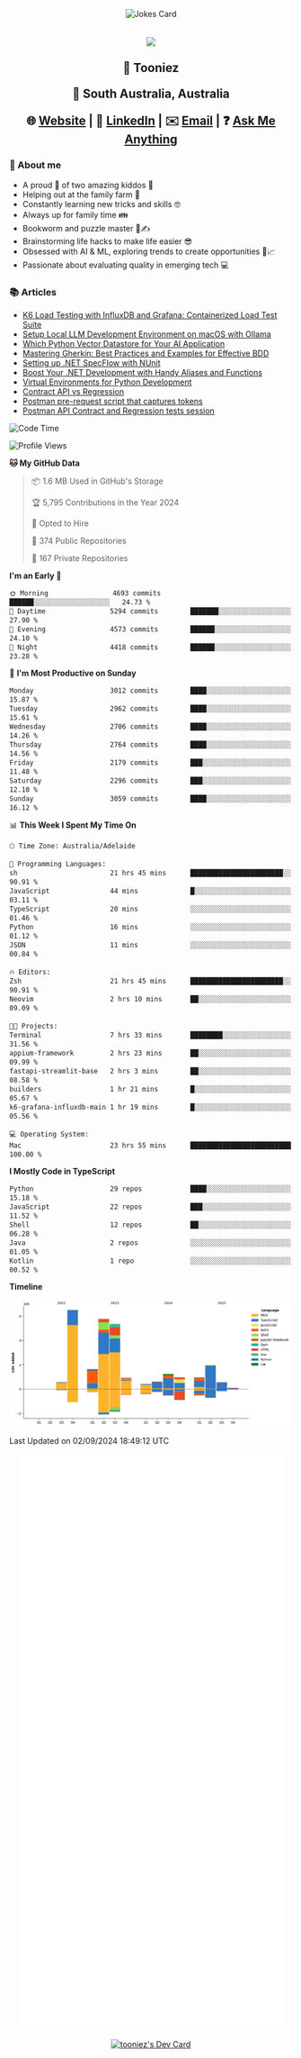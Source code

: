 
<p align="center">
  <img src="https://readme-jokes.vercel.app/api" alt="Jokes Card">
  <!-- Replace the URL if you want to use a different joke API or update the existing endpoint -->
</p>

<h2 align="center">

![](https://quotes-github-readme.vercel.app/api?type=horizontal&theme=catppuccin_mocha)

🤖 Tooniez

📍 South Australia, Australia

 🌐 [Website](https://tooniez-land.vercel.app) | 💼 [LinkedIn](https://www.linkedin.com/in/tonyluu888) | ✉️ [Email](mailto:tooni22@proton.me) | ❓ [Ask Me Anything](https://github.com/tooniez/ama/issues/new)


</h2>

### 🌟 About me

- A proud 🤴 of two amazing kiddos 💛
- Helping out at the family farm 🥒
- Constantly learning new tricks and skills 🤓
- Always up for family time 👪
- Bookworm and puzzle master 📘✍️
- Brainstorming life hacks to make life easier 😎
- Obsessed with AI & ML, exploring trends to create opportunities 🤖📈
- Passionate about evaluating quality in emerging tech 💻


### 📚 Articles 
<!-- ### 💡 Blog posts -->

<!-- BLOG-POST-LIST:START -->
- [K6 Load Testing with InfluxDB and Grafana: Containerized Load Test Suite](https://tooniez-land.vercel.app/post/qa-k6-grafana-influxdb/)
- [Setup Local LLM Development Environment on macOS with Ollama](https://tooniez-land.vercel.app/post/aiml-ollama-setup/)
- [Which Python Vector Datastore for Your AI Application](https://tooniez-land.vercel.app/post/aiml-python-vectordb-comparison/)
- [Mastering Gherkin: Best Practices and Examples for Effective BDD](https://tooniez-land.vercel.app/post/qa-gherkin-principles/)
- [Setting up .NET SpecFlow with NUnit](https://tooniez-land.vercel.app/post/qa-specflow-template/)
- [Boost Your .NET Development with Handy Aliases and Functions](https://tooniez-land.vercel.app/post/dev-dotnet-init/)
- [Virtual Environments for Python Development](https://tooniez-land.vercel.app/post/dev-python-venv/)
- [Contract API vs Regression](https://tooniez-land.vercel.app/post/qa-api-contract-vs-regression/)
- [Postman pre-request script that captures tokens](https://tooniez-land.vercel.app/post/qa-api-postman-create-pre-script/)
- [Postman API Contract and Regression tests session](https://tooniez-land.vercel.app/post/qa-api-postman-megaport/)
<!-- BLOG-POST-LIST:END -->


<!--START_SECTION:waka-->
![Code Time](http://img.shields.io/badge/Code%20Time-416%20hrs%2026%20mins-blue)

![Profile Views](http://img.shields.io/badge/Profile%20Views-0-blue)

**🐱 My GitHub Data** 

> 📦 1.6 MB Used in GitHub's Storage 
 > 
> 🏆 5,795 Contributions in the Year 2024
 > 
> 💼 Opted to Hire
 > 
> 📜 374 Public Repositories 
 > 
> 🔑 167 Private Repositories 
 > 
**I'm an Early 🐤** 

```text
🌞 Morning                4693 commits        ██████░░░░░░░░░░░░░░░░░░░   24.73 % 
🌆 Daytime                5294 commits        ███████░░░░░░░░░░░░░░░░░░   27.90 % 
🌃 Evening                4573 commits        ██████░░░░░░░░░░░░░░░░░░░   24.10 % 
🌙 Night                  4418 commits        ██████░░░░░░░░░░░░░░░░░░░   23.28 % 
```
📅 **I'm Most Productive on Sunday** 

```text
Monday                   3012 commits        ████░░░░░░░░░░░░░░░░░░░░░   15.87 % 
Tuesday                  2962 commits        ████░░░░░░░░░░░░░░░░░░░░░   15.61 % 
Wednesday                2706 commits        ████░░░░░░░░░░░░░░░░░░░░░   14.26 % 
Thursday                 2764 commits        ████░░░░░░░░░░░░░░░░░░░░░   14.56 % 
Friday                   2179 commits        ███░░░░░░░░░░░░░░░░░░░░░░   11.48 % 
Saturday                 2296 commits        ███░░░░░░░░░░░░░░░░░░░░░░   12.10 % 
Sunday                   3059 commits        ████░░░░░░░░░░░░░░░░░░░░░   16.12 % 
```


📊 **This Week I Spent My Time On** 

```text
🕑︎ Time Zone: Australia/Adelaide

💬 Programming Languages: 
sh                       21 hrs 45 mins      ███████████████████████░░   90.91 % 
JavaScript               44 mins             █░░░░░░░░░░░░░░░░░░░░░░░░   03.11 % 
TypeScript               20 mins             ░░░░░░░░░░░░░░░░░░░░░░░░░   01.46 % 
Python                   16 mins             ░░░░░░░░░░░░░░░░░░░░░░░░░   01.12 % 
JSON                     11 mins             ░░░░░░░░░░░░░░░░░░░░░░░░░   00.84 % 

🔥 Editors: 
Zsh                      21 hrs 45 mins      ███████████████████████░░   90.91 % 
Neovim                   2 hrs 10 mins       ██░░░░░░░░░░░░░░░░░░░░░░░   09.09 % 

🐱‍💻 Projects: 
Terminal                 7 hrs 33 mins       ████████░░░░░░░░░░░░░░░░░   31.56 % 
appium-framework         2 hrs 23 mins       ██░░░░░░░░░░░░░░░░░░░░░░░   09.99 % 
fastapi-streamlit-base   2 hrs 3 mins        ██░░░░░░░░░░░░░░░░░░░░░░░   08.58 % 
builders                 1 hr 21 mins        █░░░░░░░░░░░░░░░░░░░░░░░░   05.67 % 
k6-grafana-influxdb-main 1 hr 19 mins        █░░░░░░░░░░░░░░░░░░░░░░░░   05.56 % 

💻 Operating System: 
Mac                      23 hrs 55 mins      █████████████████████████   100.00 % 
```

**I Mostly Code in TypeScript** 

```text
Python                   29 repos            ████░░░░░░░░░░░░░░░░░░░░░   15.18 % 
JavaScript               22 repos            ███░░░░░░░░░░░░░░░░░░░░░░   11.52 % 
Shell                    12 repos            ██░░░░░░░░░░░░░░░░░░░░░░░   06.28 % 
Java                     2 repos             ░░░░░░░░░░░░░░░░░░░░░░░░░   01.05 % 
Kotlin                   1 repo              ░░░░░░░░░░░░░░░░░░░░░░░░░   00.52 % 
```



**Timeline**

![Lines of Code chart](https://raw.githubusercontent.com/tooniez/tooniez/main/assets/bar_graph.png)


 Last Updated on 02/09/2024 18:49:12 UTC
<!--END_SECTION:waka-->

<p align="center">
  <img src="https://github.com/tooniez/tooniez/blob/main/github-metrics.svg" alt="Metrics">
  <!-- Replace example.com with the actual URL hosting the image file -->
</p>

<div align="center"> <!-- Alternatively, you can use <div> instead of <p> -->
  <a href="https://app.daily.dev/tooniez">
    <img src="https://api.daily.dev/devcards/d6a644cd193c433b82938cbb12d7a689.png?r=hk4" width="400" alt="tooniez's Dev Card">
    <!-- Replace the API URL with the actual URL generated by daily.dev -->
    <!-- Provide alternative text for the image -->
  </a>
</div>